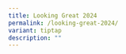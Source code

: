 ```yaml
---
title: Looking Great 2024
permalink: /looking-great-2024/
variant: tiptap
description: ""
---
```

<p></p>